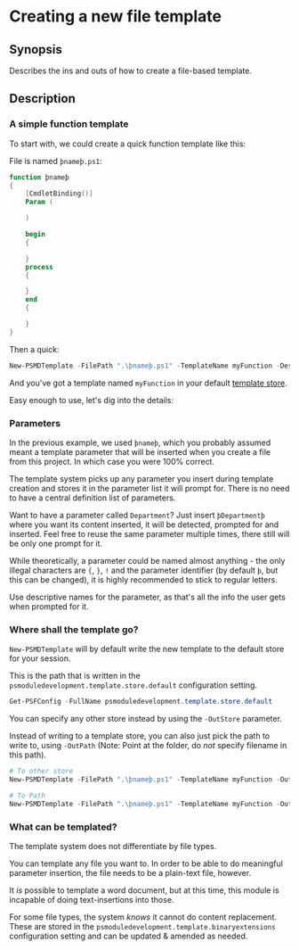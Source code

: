 ﻿---
sidebar_position: 3
---

# Creating a new file template

## Synopsis

Describes the ins and outs of how to create a file-based template.

## Description

### A simple function template

To start with, we could create a quick function template like this:

File is named `þnameþ.ps1`:

```powershell
function þnameþ
{
    [CmdletBinding()]
    Param (

    )

    begin
    {

    }
    process
    {

    }
    end
    {

    }
}
```

Then a quick:

```powershell
New-PSMDTemplate -FilePath ".\þnameþ.ps1" -TemplateName myFunction -Description "My first function template" -Author "<Insert your name here>" -Tags 'function','file'
```

And you've got a template named `myFunction` in your default [template store](../Managing/template-store.md).

Easy enough to use, let's dig into the details:

### Parameters

In the previous example, we used `þnameþ`, which you probably assumed meant a template parameter that will be inserted when you create a file from this project. In which case you were 100% correct.

The template system picks up any parameter you insert during template creation and stores it in the parameter list it will prompt for. There is no need to have a central definition list of parameters.

Want to have a parameter called `Department`? Just insert `þDepartmentþ` where you want its content inserted, it will be detected, prompted for and inserted. Feel free to reuse the same parameter multiple times, there still will be only one prompt for it.

While theoretically, a parameter could be named almost anything - the only illegal characters are `{`, `}`, `!` and the parameter identifier (by default `þ`, but this can be changed), it is highly recommended to stick to regular letters.

Use descriptive names for the parameter, as that's all the info the user gets when prompted for it.

### Where shall the template go?

`New-PSMDTemplate` will by default write the new template to the default store for your session.

This is the path that is written in the `psmoduledevelopment.template.store.default` configuration setting.

```powershell
Get-PSFConfig -FullName psmoduledevelopment.template.store.default
```

You can specify any other store instead by using the `-OutStore` parameter.

Instead of writing to a template store, you can also just pick the path to write to, using `-OutPath` (Note: Point at the folder, do _not_ specify filename in this path).

```powershell
# To other store
New-PSMDTemplate -FilePath ".\þnameþ.ps1" -TemplateName myFunction -OutStore MyStore -Description "My first function template" -Author "<Insert your name here>" -Tags 'function','file'

# To Path
New-PSMDTemplate -FilePath ".\þnameþ.ps1" -TemplateName myFunction -OutPath "C:\temp" -Description "My first function template" -Author "<Insert your name here>" -Tags 'function','file'
```

### What can be templated?

The template system does not differentiate by file types.

You can template any file you want to. In order to be able to do meaningful parameter insertion, the file needs to be a plain-text file, however.

It _is_ possible to template a word document, but at this time, this module is incapable of doing text-insertions into those.

For some file types, the system _knows_ it cannot do content replacement. These are stored in the `psmoduledevelopment.template.binaryextensions` configuration setting and can be updated & amended as needed.
